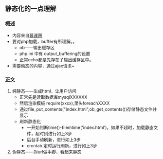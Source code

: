 ## 静态化的一点理解
### 概述

- 内容来自[慕课网](http://www.imooc.com/learn/330)
- 要对php加载，buffer有所理解。。
  - ob——输出缓存区
  - php.ini 中有 output_buffering的设置
  - 正常echo都是先存在了输出缓存区中。
- 需要动态的内容，通过ajax请求~

### 正文

1. 纯静态——生成html，让用户访问
   - 正常先是读取数据库mysqlXXXXXX
   - 然后渲染模板 require(xxxx),里头foreachXXXX
   - 通过file_put_contents("index.html",ob_get_contents())存储静态文件并显示
   - 刷新静态化
     - 一开始判断time()-filemtime('index.html')，如果不超时，加载静态文件，超时则进行如上3步
     - 后台手动刷新，进行如上3步
     - crontab 定时运行刷新，进行如上3步
2. 伪静态——对url做手脚，看起来静态